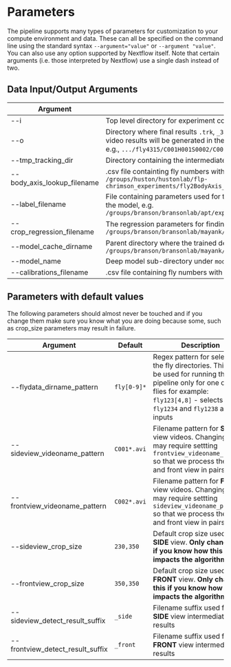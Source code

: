 # Parameters

The pipeline supports many types of parameters for customization to your compute environment and data. These can all be specified on the command line using the standard syntax `--argument="value"` or `--argument "value"`. You can also use any option supported by Nextflow itself. Note that certain arguments (i.e. those interpreted by Nextflow) use a single dash instead of two.


## Data Input/Output Arguments

| Argument   |Description |
|-|-|
| --i| Top level directory for experiment containing all individual fly subdirectories |
| --o | Directory where final results `.trk`, `_3dres.mat` will be generated. The per fly and per video results will be generated in the corresponding subfolders as found in the input, e.g., `.../fly4315/C001H001S0002/C001H001S0002_c.trk` |
| --tmp_tracking_dir | Directory containing the intermediate results generated during the `detect` step |
| --body_axis_lookup_filename | .csv file containting fly numbers with the corresponding body axis .lbl files e.g. `/groups/huston/hustonlab/flp-chrimson_experiments/fly2BodyAxis_lookupTable_Ben.csv` |
| --label_filename | File containing parameters used for training the network. These are needed for loading the model, e.g. `/groups/branson/bransonlab/apt/experiments/data/sh_trn5017_20200121_stripped.lbl` |
| --crop_regression_filename | The regression parameters for finding the cropped region used for training, e.g. `/groups/branson/bransonlab/mayank/stephen_copy/crop_regression_params.mat`|
| --model_cache_dirname | Parent directory where the trained deep models are stored, e.g. `/groups/branson/bransonlab/mayank/stephen_copy/apt_cache` |
| --model_name | Deep model sub-directory under `model_cache_dirname`, e.g. `stephen_20200124`  |
| --calibrations_filename| .csv file containing fly numbers with the corresponding calibration files |


## Parameters with default values

The following parameters should almost never be touched and if you change them make sure you know what you are doing because some, such as crop_size parameters may result in failure.

| Argument | Default | Description |
|-|-|-|
| --flydata_dirname_pattern | `fly[0-9]*` | Regex pattern for selecting the fly directories. This can be used for running the pipeline only for one or two flies for example: `fly123[4,8]` - selects only `fly1234` and `fly1238` as inputs |
| --sideview_videoname_pattern | `C001*.avi` | Filename pattern for **SIDE** view videos. Changing this may require settting `frontview_videoname_pattern` so that we process the side and front view in pairs. |
| --frontview_videoname_pattern | `C002*.avi` | Filename pattern for **FRONT** view videos. Changing this may require settting `sideview_videoname_pattern` so that we process the side and front view in pairs. |
| --sideview_crop_size | `230,350` | Default crop size used for **SIDE** view. **Only change this if you know how this impacts the algorithm.** |
| --frontview_crop_size | `350,350` | Default crop size used for **FRONT** view. **Only change this if you know how this impacts the algorithm.** |
| --sideview_detect_result_suffix | `_side` | Filename suffix used for **SIDE** view intermediated results |
| --frontview_detect_result_suffix | `_front` | Filename suffix used for **FRONT** view intermediate results |
